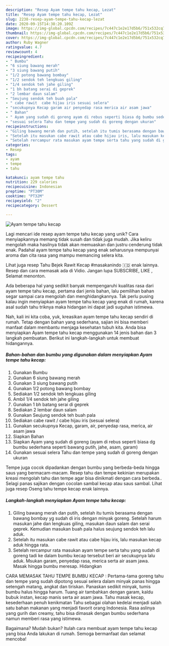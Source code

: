 ```yaml
---
description: "Resep Ayam tempe tahu kecap, Lezat"
title: "Resep Ayam tempe tahu kecap, Lezat"
slug: 2238-resep-ayam-tempe-tahu-kecap-lezat
date: 2020-09-15T14:38:20.109Z
image: https://img-global.cpcdn.com/recipes/7c447c1e2e17d5b6/751x532cq70/ayam-tempe-tahu-kecap-foto-resep-utama.jpg
thumbnail: https://img-global.cpcdn.com/recipes/7c447c1e2e17d5b6/751x532cq70/ayam-tempe-tahu-kecap-foto-resep-utama.jpg
cover: https://img-global.cpcdn.com/recipes/7c447c1e2e17d5b6/751x532cq70/ayam-tempe-tahu-kecap-foto-resep-utama.jpg
author: Ruby Wagner
ratingvalue: 4.7
reviewcount: 4
recipeingredient:
- " Bumbu"
- "6 siung bawang merah"
- "3 siung bawang putih"
- "1/2 potong bawang bombay"
- "1/2 sendok teh lengkuas giling"
- "1/4 sendok teh jahe giling"
- "1 bh batang serai di geprek"
- "2 lembar daun salam"
- "Seujung sendok teh buah pala"
- " cabe rawit  cabe hijau iris sesuai selera"
- "secukupnya Kecap garam air penyedap rasa merica air asam jawa"
- " Bahan"
- " Ayam yang sudah di goreng ayam di rebus seperti biasa dg bumbu sederhana seperti bawang putih jahe asam garam"
- "sesuai selera Tahu dan tempe yang sudah di goreng dengan ukuran"
recipeinstructions:
- "Giling bawang merah dan putih, setelah itu tumis berasama dengan bawang bombay yg sudah di iris dengan minyak goreng. Setelah harum masukan jahe dan lengkuas giling, masukan daun salam dan serai geprek. Kemudian masukan buah pala halus seujung sendok teh lalu aduk."
- "Setelah itu masukan cabe rawit atau cabe hijau iris, lalu masukan kecap aduk hingga rata."
- "Setelah rercampur rata masukan ayam tempe serta tahu yang sudah di goreng tadi ke dalam bumbu kecap tersebut beri air secukupnya lalu aduk. Msukan garam, penyedap rasa, merica serta air asam jawa. Masak hingga bumbu meresap. Hidangkan"
categories:
- Resep
tags:
- ayam
- tempe
- tahu

katakunci: ayam tempe tahu 
nutrition: 229 calories
recipecuisine: Indonesian
preptime: "PT30M"
cooktime: "PT32M"
recipeyield: "2"
recipecategory: Dessert

---
```



![Ayam tempe tahu kecap](https://img-global.cpcdn.com/recipes/7c447c1e2e17d5b6/751x532cq70/ayam-tempe-tahu-kecap-foto-resep-utama.jpg)

Lagi mencari ide resep ayam tempe tahu kecap yang unik? Cara menyiapkannya memang tidak susah dan tidak juga mudah. Jika keliru mengolah maka hasilnya tidak akan memuaskan dan justru cenderung tidak enak. Padahal ayam tempe tahu kecap yang enak seharusnya mempunyai aroma dan cita rasa yang mampu memancing selera kita.

Lihat juga resep Tahu Bejek Rawit Kecap #masakanindo 🇮🇩 enak lainnya. Resep dan cara memasak ada di Vidio. Jangan lupa SUBSCRIBE, LIKE , Selamat menonton.

Ada beberapa hal yang sedikit banyak mempengaruhi kualitas rasa dari ayam tempe tahu kecap, pertama dari jenis bahan, lalu pemilihan bahan segar sampai cara mengolah dan menghidangkannya. Tak perlu pusing kalau ingin menyiapkan ayam tempe tahu kecap yang enak di rumah, karena asal sudah tahu triknya maka hidangan ini dapat jadi suguhan istimewa.


Nah, kali ini kita coba, yuk, kreasikan ayam tempe tahu kecap sendiri di rumah. Tetap dengan bahan yang sederhana, sajian ini bisa memberi manfaat dalam membantu menjaga kesehatan tubuh kita. Anda bisa menyiapkan Ayam tempe tahu kecap menggunakan 14 jenis bahan dan 3 langkah pembuatan. Berikut ini langkah-langkah untuk membuat hidangannya.

<!--inarticleads1-->

##### Bahan-bahan dan bumbu yang digunakan dalam menyiapkan Ayam tempe tahu kecap:

1. Gunakan  Bumbu
1. Gunakan 6 siung bawang merah
1. Gunakan 3 siung bawang putih
1. Gunakan 1/2 potong bawang bombay
1. Sediakan 1/2 sendok teh lengkuas giling
1. Ambil 1/4 sendok teh jahe giling
1. Gunakan 1 bh batang serai di geprek
1. Sediakan 2 lembar daun salam
1. Gunakan Seujung sendok teh buah pala
1. Sediakan  cabe rawit / cabe hijau iris (sesuai selera)
1. Gunakan secukupnya Kecap, garam, air, penyedap rasa, merica, air asam jawa
1. Siapkan  Bahan
1. Siapkan  Ayam yang sudah di goreng (ayam di rebus seperti biasa dg bumbu sederhana seperti bawang putih, jahe, asam, garam)
1. Gunakan sesuai selera Tahu dan tempe yang sudah di goreng dengan ukuran


Tempe juga cocok dipadankan dengan bumbu yang berbeda-beda hingga saus yang bermacam-macam. Resep tahu dan tempe kekinian merupakan kreasi mengolah tahu dan tempe agar bisa dinikmati dengan cara berbeda.. Selagi panas sajikan dengan cocolan sambal kecap atau saus sambal. Lihat juga resep Oseng tahu tempe kecap enak lainnya. 

<!--inarticleads2-->

##### Langkah-langkah menyiapkan Ayam tempe tahu kecap:

1. Giling bawang merah dan putih, setelah itu tumis berasama dengan bawang bombay yg sudah di iris dengan minyak goreng. Setelah harum masukan jahe dan lengkuas giling, masukan daun salam dan serai geprek. Kemudian masukan buah pala halus seujung sendok teh lalu aduk.
1. Setelah itu masukan cabe rawit atau cabe hijau iris, lalu masukan kecap aduk hingga rata.
1. Setelah rercampur rata masukan ayam tempe serta tahu yang sudah di goreng tadi ke dalam bumbu kecap tersebut beri air secukupnya lalu aduk. Msukan garam, penyedap rasa, merica serta air asam jawa. Masak hingga bumbu meresap. Hidangkan


CARA MEMASAK TAHU TEMPE BUMBU KECAP : Pertama-tama goreng tahu dan tempe yang sudah dipotong sesuai selera dalam minyak panas hingga setengah matang, angkat dan tiriskan. Panaskan sedikit minyak, tumis bumbu halus hingga harum. Tuang air tambahkan dengan garam, kaldu bubuk instan, kecap manis serta air asam jawa. Tahu masak kecap, kesederhaan penuh kenikmatan Tahu sebagai olahan kedelai menjadi salah satu bahan makanan yang menjadi favorit orang Indonesia. Rasa aslinya yang gurih dan creamy, tahu bisa dimasak dengan bumbu sederhana namun memberi rasa yang istimewa. 

Bagaimana? Mudah bukan? Itulah cara membuat ayam tempe tahu kecap yang bisa Anda lakukan di rumah. Semoga bermanfaat dan selamat mencoba!

